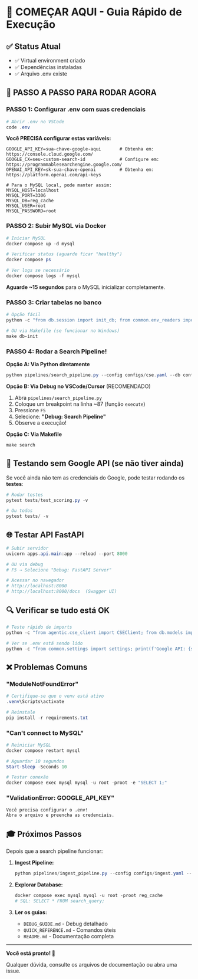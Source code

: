 # 🚀 COMEÇAR AQUI - Guia Rápido de Execução

## ✅ Status Atual
- ✅ Virtual environment criado
- ✅ Dependências instaladas
- ✅ Arquivo .env existe

## 📝 PASSO A PASSO PARA RODAR AGORA

### PASSO 1: Configurar .env com suas credenciais
```powershell
# Abrir .env no VSCode
code .env
```

**Você PRECISA configurar estas variáveis:**
```env
GOOGLE_API_KEY=sua-chave-google-aqui       # Obtenha em: https://console.cloud.google.com/
GOOGLE_CX=seu-custom-search-id             # Configure em: https://programmablesearchengine.google.com/
OPENAI_API_KEY=sk-sua-chave-openai         # Obtenha em: https://platform.openai.com/api-keys

# Para o MySQL local, pode manter assim:
MYSQL_HOST=localhost
MYSQL_PORT=3306
MYSQL_DB=reg_cache
MYSQL_USER=root
MYSQL_PASSWORD=root
```

### PASSO 2: Subir MySQL via Docker
```powershell
# Iniciar MySQL
docker compose up -d mysql

# Verificar status (aguarde ficar "healthy")
docker compose ps

# Ver logs se necessário
docker compose logs -f mysql
```

**Aguarde ~15 segundos** para o MySQL inicializar completamente.

### PASSO 3: Criar tabelas no banco
```powershell
# Opção fácil
python -c "from db.session import init_db; from common.env_readers import load_yaml_with_env; init_db(load_yaml_with_env('configs/db.yaml'))"

# OU via Makefile (se funcionar no Windows)
make db-init
```

### PASSO 4: Rodar a Search Pipeline!

**Opção A: Via Python diretamente**
```powershell
python pipelines/search_pipeline.py --config configs/cse.yaml --db configs/db.yaml --query "RN 259 ANS" --topn 10
```

**Opção B: Via Debug no VSCode/Cursor** (RECOMENDADO)
1. Abra `pipelines/search_pipeline.py`
2. Coloque um breakpoint na linha ~87 (função `execute`)
3. Pressione `F5`
4. Selecione: **"Debug: Search Pipeline"**
5. Observe a execução!

**Opção C: Via Makefile**
```powershell
make search
```

## 🎯 Testando sem Google API (se não tiver ainda)

Se você ainda não tem as credenciais do Google, pode testar rodando os **testes**:

```powershell
# Rodar testes
pytest tests/test_scoring.py -v

# Ou todos
pytest tests/ -v
```

## 🌐 Testar API FastAPI

```powershell
# Subir servidor
uvicorn apps.api.main:app --reload --port 8000

# OU via debug
# F5 → Selecione "Debug: FastAPI Server"

# Acessar no navegador
# http://localhost:8000
# http://localhost:8000/docs  (Swagger UI)
```

## 🔍 Verificar se tudo está OK

```powershell
# Teste rápido de imports
python -c "from agentic.cse_client import CSEClient; from db.models import SearchQuery; print('✅ Imports OK!')"

# Ver se .env está sendo lido
python -c "from common.settings import settings; print(f'Google API: {settings.google_api_key[:10]}...')"
```

## ❌ Problemas Comuns

### "ModuleNotFoundError"
```powershell
# Certifique-se que o venv está ativo
.venv\Scripts\activate

# Reinstale
pip install -r requirements.txt
```

### "Can't connect to MySQL"
```powershell
# Reiniciar MySQL
docker compose restart mysql

# Aguardar 10 segundos
Start-Sleep -Seconds 10

# Testar conexão
docker compose exec mysql mysql -u root -proot -e "SELECT 1;"
```

### "ValidationError: GOOGLE_API_KEY"
```
Você precisa configurar o .env!
Abra o arquivo e preencha as credenciais.
```

## 🎓 Próximos Passos

Depois que a search pipeline funcionar:

1. **Ingest Pipeline:**
   ```powershell
   python pipelines/ingest_pipeline.py --config configs/ingest.yaml --db configs/db.yaml --limit 5
   ```

2. **Explorar Database:**
   ```powershell
   docker compose exec mysql mysql -u root -proot reg_cache
   # SQL: SELECT * FROM search_query;
   ```

3. **Ler os guias:**
   - `DEBUG_GUIDE.md` - Debug detalhado
   - `QUICK_REFERENCE.md` - Comandos úteis
   - `README.md` - Documentação completa

---

**Você está pronto! 🚀**

Qualquer dúvida, consulte os arquivos de documentação ou abra uma issue.

